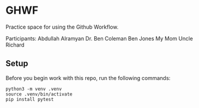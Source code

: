
# GHWF

Practice space for using the Github Workflow.

Participants:
Abdullah Alramyan
Dr. Ben Coleman
Ben Jones
My Mom
Uncle Richard

## Setup

Before you begin work with this repo, run the following commands:

```
python3 -m venv .venv
source .venv/bin/activate
pip install pytest
```
